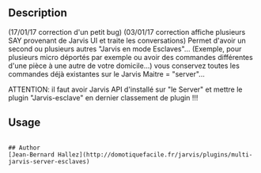 <!---
IMPORTANT
=========
This README.md is displayed in the WebStore as well as within Jarvis app
Please do not change the structure of this file
Fill-in Description, Usage & Author sections
Make sure to rename the [en] folder into the language code your plugin is written in (ex: fr, es, de, it...)
For multi-language plugin:
- clone the language directory and translate commands/functions.sh
- optionally write the Description / Usage sections in several languages
-->
## Description
(17/01/17 correction d'un petit bug)
(03/01/17 correction affiche plusieurs SAY provenant de Jarvis UI et traite les conversations)
Permet d'avoir un second ou plusieurs autres "Jarvis en mode Esclaves"... (Exemple, pour plusieurs micro déportés par exemple ou avoir des commandes différentes d'une pièce à une autre de votre domicile...)
vous conservez toutes les commandes déjà existantes sur le Jarvis Maitre = "server"...

ATTENTION: il faut avoir Jarvis API d'installé sur "le Server" et mettre le plugin "Jarvis-esclave" en dernier classement de plugin !!! 


## Usage

```

## Author
[Jean-Bernard Hallez](http://domotiquefacile.fr/jarvis/plugins/multi-jarvis-server-esclaves)

